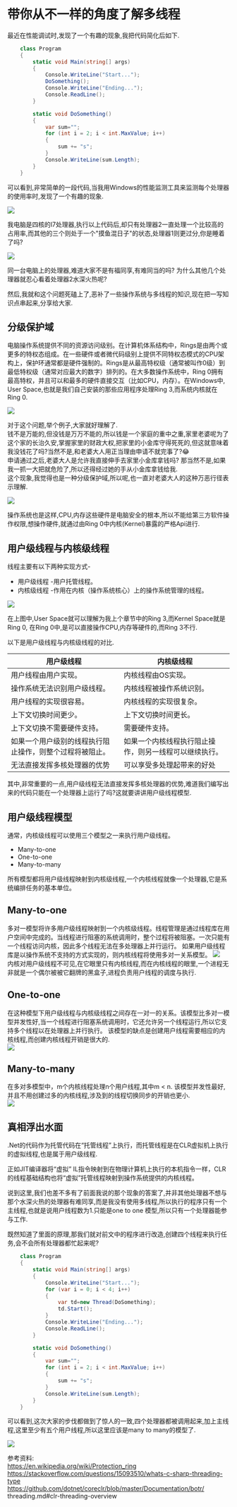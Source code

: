 # 带你从不一样的角度了解多线程

最近在性能调试时,发现了一个有趣的现象,我把代码简化后如下.

``` C#
    class Program
    {
        static void Main(string[] args)
        {
            Console.WriteLine("Start...");
            DoSomething();
            Console.WriteLine("Ending...");
            Console.ReadLine();
        }

        static void DoSomething()
        {
            var sum="";
            for (int i = 2; i < int.MaxValue; i++)
            {
                sum += "s";
            }
            Console.WriteLine(sum.Length);
        }
    }
```

可以看到,非常简单的一段代码,当我用Windows的性能监测工具来监测每个处理器的使用率时,发现了一个有趣的现象.

![](https://disk.iblogs.site/pic/ThreadInDotnet/PerformaceMonitor.png)  

我电脑是四核的I7处理器,执行以上代码后,却只有处理器2一直处理一个比较高的占用率,而其他的三个则处于一个"摸鱼混日子"的状态,处理器1则更过分,你是睡着了吗?  

![](https://disk.iblogs.site/pic/ThreadInDotnet/moyu.gif)  

同一台电脑上的处理器,难道大家不是有福同享,有难同当的吗? 为什么其他几个处理器就忍心看着处理器2水深火热呢?

然后,我就和这个问题死磕上了,恶补了一些操作系统与多线程的知识,现在把一写知识点串起来,分享给大家.

## 分级保护域

电脑操作系统提供不同的资源访问级别。在计算机体系结构中，Rings是由两个或更多的特权态组成。在一些硬件或者微代码级别上提供不同特权态模式的CPU架构上，保护环通常都是硬件强制的。Rings是从最高特权级（通常被叫作0级）到最低特权级（通常对应最大的数字）排列的。在大多数操作系统中，Ring 0拥有最高特权，并且可以和最多的硬件直接交互（比如CPU，内存）。在Windows中, User Space,也就是我们自己安装的那些应用程序处理Ring 3,而系统内核就在Ring 0.

![](https://disk.iblogs.site/pic/ThreadInDotnet/Priv_rings.svg)  

对于这个问题,举个例子,大家就好理解了.  
钱不是万能的,但没钱是万万不能的,所以钱是一个家庭的重中之重,家里老婆呢为了这个家的长治久安,掌握家里的财政大权,把家里的小金库守得死死的,但这就意味着我没钱花了吗?当然不是,和老婆大人用正当理由申请不就完事了?😂  
申请通过之后,老婆大人是允许我直接伸手去家里小金库拿钱吗? 那当然不是,如果我一抓一大把就危险了,所以还得经过她的手从小金库拿钱给我.  
这个现象,我觉得也是一种分级保护域,所以呢,也一直对老婆大人的这种万恶行径表示理解.  

![](https://disk.iblogs.site/pic/ThreadInDotnet/流下眼泪.gif)  

操作系统也是这样,CPU,内存这些硬件是电脑安全的根本,所以不能给第三方软件操作权限,想操作硬件,就通过由Ring 0中内核(Kernel)暴露的严格Api进行.  

## 用户级线程与内核级线程  

线程主要有以下两种实现方式-

* 用户级线程 -用户托管线程。
* 内核级线程 -作用在内核（操作系统核心）上的操作系统管理的线程。

![](https://disk.iblogs.site/pic/ThreadInDotnet/many_to_one.jpg)  

在上图中,User Space就可以理解为我上个章节中的Ring 3,而Kernel Space就是Ring 0, 在Ring 0中,是可以直接操作CPU,内存等硬件的,而Ring 3不行.  

以下是用户级线程与内核级线程的对比.

| 用户级线程                                               | 内核级线程                                             |
| -------------------------------------------------------- | ------------------------------------------------------ |
| 用户线程由用户实现。                                     | 内核线程由OS实现。                                     |
| 操作系统无法识别用户级线程。                             | 内核线程被操作系统识别。                               |
| 用户线程的实现很容易。                                   | 内核线程的实现很复杂。                                 |
| 上下文切换时间更少。                                     | 上下文切换时间更长。                                   |
| 上下文切换不需要硬件支持。                               | 需要硬件支持。                                         |
| 如果一个用户级别的线程执行阻止操作，则整个过程将被阻止。 | 如果一个内核线程执行阻止操作，则另一线程可以继续执行。 |
| 无法直接发挥多核处理器的优势                               | 可以享受多处理起带来的好处                             |  

其中,非常重要的一点,用户级线程无法直接发挥多核处理器的优势,难道我们编写出来的代码只能在一个处理器上运行了吗?这就要讲讲用户级线程模型.  

## 用户级线程模型  

通常，内核级线程可以使用三个模型之一来执行用户级线程。

* Many-to-one  
* One-to-one  
* Many-to-many  

所有模型都将用户级线程映射到内核级线程,一个内核线程就像一个处理器,它是系统编排任务的基本单位。

## Many-to-one  

多对一模型将许多用户级线程映射到一个内核级线程。线程管理是通过线程库在用户空间中完成的。当线程进行阻塞的系统调用时，整个过程将被阻塞。一次只能有一个线程访问内核，因此多个线程无法在多处理器上并行运行。
如果用户级线程库是以操作系统不支持的方式实现的，则内核线程将使用多对一关系模型。
![](https://disk.iblogs.site/pic/ThreadInDotnet/many-to-one.png)  
内核对用户级线程不可见,在它眼里只有内核线程,而在内核线程的眼里,一个进程无非就是一个偶尔被被它翻牌的黑盒子,进程负责用户线程的调度与执行.  

## One-to-one  

在这种模型下用户级线程与内核级线程之间存在一对一的关系。该模型比多对一模型并发性好,当一个线程进行阻塞系统调用时，它还允许另一个线程运行,所以它支持多个线程以在处理器上并行执行。
该模型的缺点是创建用户线程需要相应的内核线程,而创建内核线程开销是很大的.  
![](https://disk.iblogs.site/pic/ThreadInDotnet/one-to-one.png)   

## Many-to-many  

在多对多模型中，m个内核线程处理n个用户线程,其中m < n. 该模型并发性最好,并且不用创建过多的内核线程,涉及到的线程切换同步的开销也更小.  
![](https://disk.iblogs.site/pic/ThreadInDotnet/many-to-many.png)  

## 真相浮出水面

.Net的代码作为托管代码在“托管线程”上执行，而托管线程是在CLR虚拟机上执行的虚拟线程,也是属于用户级线程.

正如JIT编译器将“虚拟” IL指令映射到在物理计算机上执行的本机指令一样，CLR的线程基础结构也将“虚拟”托管线程映射到操作系统提供的内核线程。

说到这里,我们也差不多有了前面我说的那个现象的答案了,并非其他处理器不想与那个水深火热的处理器有难同享,而是我没有使用多线程,所以执行的程序只有一个主线程,也就是说用户线程数为1.只能是one to one 模型,所以只有一个处理器能参与工作.  

既然知道了里面的原理,那我们就对前文中的程序进行改造,创建四个线程来执行任务,会不会所有处理器都忙起来呢?  

``` c#
    class Program
    {
        static void Main(string[] args)
        {
            Console.WriteLine("Start...");
            for (var i = 0; i < 4; i++)
            {
                var td=new Thread(DoSomething);
                td.Start();
            }
            Console.WriteLine("Ending...");
            Console.ReadLine();
        }

        static void DoSomething()
        {
            var sum="";
            for (int i = 2; i < int.MaxValue; i++)
            {
                sum += "s";
            }
            Console.WriteLine(sum.Length);
        }
    }
```

可以看到,这次大家的步伐都做到了惊人的一致,四个处理器都被调用起来,加上主线程,这里至少有五个用户线程,所以这里应该是many to many的模型了.  

![](https://disk.iblogs.site/pic/ThreadInDotnet/MutilThread.png)   

 
参考资料:  
https://en.wikipedia.org/wiki/Protection_ring  
https://stackoverflow.com/questions/15093510/whats-c-sharp-threading-type  
https://github.com/dotnet/coreclr/blob/master/Documentation/botr/  threading.md#clr-threading-overview  

